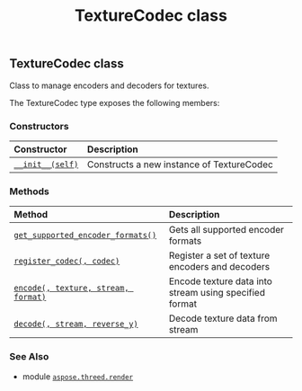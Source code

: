﻿---
title: TextureCodec class
second_title: Aspose.3D for Python via .NET API References
description: 
type: docs
weight: 400
url: /python-net/aspose.threed.render/texturecodec/
is_root: false
---

## TextureCodec class

Class to manage encoders and decoders for textures.



The TextureCodec type exposes the following members:

### Constructors
| Constructor | Description |
| :- | :- |
| [`__init__(self)`](/3d/python-net/aspose.threed.render/texturecodec/__init__/#) | Constructs a new instance of TextureCodec |


### Methods
| Method | Description |
| :- | :- |
| [`get_supported_encoder_formats()`](/3d/python-net/aspose.threed.render/texturecodec/get_supported_encoder_formats/#) | Gets all supported encoder formats |
| [`register_codec(, codec)`](/3d/python-net/aspose.threed.render/texturecodec/register_codec/#aspose.threed.render.itexturecodec) | Register a set of texture encoders and decoders |
| [`encode(, texture, stream, format)`](/3d/python-net/aspose.threed.render/texturecodec/encode/#aspose.threed.render.texturedata-io.rawiobase-str) | Encode texture data into stream using specified format |
| [`decode(, stream, reverse_y)`](/3d/python-net/aspose.threed.render/texturecodec/decode/#io.rawiobase-bool) | Decode texture data from stream |



### See Also
* module [`aspose.threed.render`](..)
